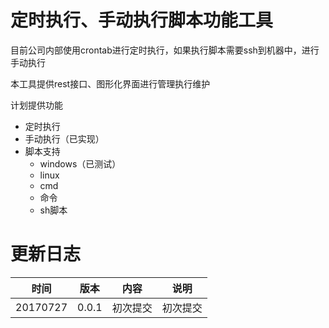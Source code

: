 # 定时执行、手动执行脚本功能工具

目前公司内部使用crontab进行定时执行，如果执行脚本需要ssh到机器中，进行手动执行

本工具提供rest接口、图形化界面进行管理执行维护

计划提供功能

- 定时执行
- 手动执行（已实现）
- 脚本支持
  - windows（已测试）
  - linux
  - cmd
  - 命令
  - sh脚本
  
# 更新日志

|时间|版本|内容|说明|
|-|-|-|-|
|20170727|0.0.1|初次提交|初次提交|

